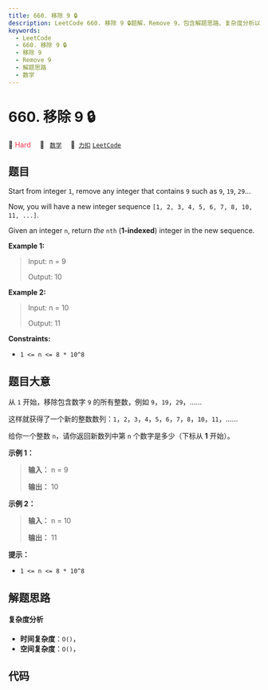 ```yaml
---
title: 660. 移除 9 🔒
description: LeetCode 660. 移除 9 🔒题解，Remove 9，包含解题思路、复杂度分析以及完整的 JavaScript 代码实现。
keywords:
  - LeetCode
  - 660. 移除 9 🔒
  - 移除 9
  - Remove 9
  - 解题思路
  - 数学
---
```


# 660. 移除 9 🔒

🔴 <font color=#ff334b>Hard</font>&emsp; 🔖&ensp; [`数学`](/tag/math.md)&emsp; 🔗&ensp;[`力扣`](https://leetcode.cn/problems/remove-9) [`LeetCode`](https://leetcode.com/problems/remove-9)

## 题目

Start from integer `1`, remove any integer that contains `9` such as `9`,
`19`, `29`...

Now, you will have a new integer sequence `[1, 2, 3, 4, 5, 6, 7, 8, 10, 11,
...]`.

Given an integer `n`, return _the_ `nth` (**1-indexed**) integer in the new
sequence.



**Example 1:**

> Input: n = 9
> 
> Output: 10

**Example 2:**

> Input: n = 10
> 
> Output: 11

**Constraints:**

  * `1 <= n <= 8 * 10^8`


## 题目大意

从 `1` 开始，移除包含数字 `9` 的所有整数，例如 `9`，`19`，`29`，……

这样就获得了一个新的整数数列：`1`，`2`，`3`，`4`，`5`，`6`，`7`，`8`，`10`，`11`，……

给你一个整数 `n`，请你返回新数列中第 `n` 个数字是多少（下标从 **1** 开始）。



**示例 1：**

> 
> 
> 
> 
> 
> **输入：** n = 9
> 
> **输出：** 10
> 
> 

**示例 2：**

> 
> 
> 
> 
> 
> **输入：** n = 10
> 
> **输出：** 11
> 
> 



**提示：**

  * `1 <= n <= 8 * 10^8`


## 解题思路

#### 复杂度分析

- **时间复杂度**：`O()`，
- **空间复杂度**：`O()`，

## 代码

```javascript

```